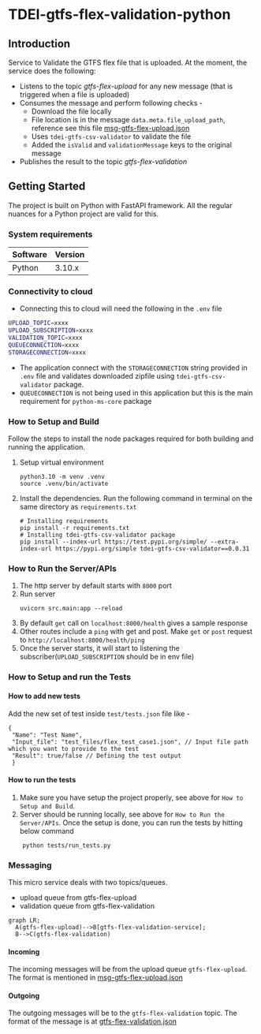 # TDEI-gtfs-flex-validation-python
## Introduction 
Service to Validate the GTFS flex file that is uploaded. At the moment, the service does the following:
- Listens to the topic _gtfs-flex-upload_ for any new message (that is triggered when a file is uploaded)
- Consumes the message and perform following checks - 
  - Download the file locally 
  - File location is in the message `data.meta.file_upload_path`, reference see this file [msg-gtfs-flex-upload.json](./src/assets/msg-gtfs-flex-upload.json)
  - Uses `tdei-gtfs-csv-validator` to validate the file
  - Added the `isValid` and `validationMessage` keys to the original message
- Publishes the result to the topic _gtfs-flex-validation_

## Getting Started
The project is built on Python with FastAPI framework. All the regular nuances for a Python project are valid for this.

### System requirements
| Software   | Version |
|------------|---------|
| Python     | 3.10.x  |


### Connectivity to cloud
- Connecting this to cloud will need the following in the `.env` file

```bash
UPLOAD_TOPIC=xxxx
UPLOAD_SUBSCRIPTION=xxxx
VALIDATION_TOPIC=xxxx
QUEUECONNECTION=xxxx
STORAGECONNECTION=xxxx
```
 - The application connect with the `STORAGECONNECTION` string provided in `.env` file and validates downloaded zipfile using `tdei-gtfs-csv-validator` package.
 - `QUEUECONNECTION` is not being used in this application but this is the main requirement for `python-ms-core` package 

### How to Setup and Build
Follow the steps to install the node packages required for both building and running the application.

1. Setup virtual environment
    ```
    python3.10 -m venv .venv
    source .venv/bin/activate
    ```

2. Install the dependencies. Run the following command in terminal on the same directory as `requirements.txt`
    ```
    # Installing requirements
    pip install -r requirements.txt
    # Installing tdei-gtfs-csv-validator package
    pip install --index-url https://test.pypi.org/simple/ --extra-index-url https://pypi.org/simple tdei-gtfs-csv-validator==0.0.31 
    ```
### How to Run the Server/APIs   

1. The http server by default starts with `8000` port
2. Run server
    ```
    uvicorn src.main:app --reload
    ```
3. By default `get` call on `localhost:8000/health` gives a sample response
4. Other routes include a `ping` with get and post. Make `get` or `post` request to `http://localhost:8000/health/ping`
5. Once the server starts, it will start to listening the subscriber(`UPLOAD_SUBSCRIPTION` should be in env file)

### How to Setup and run the Tests

#### How to add new tests
Add the new set of test inside `test/tests.json` file like -
```
{
 "Name": "Test Name",
 "Input_file": "test_files/flex_test_case1.json", // Input file path which you want to provide to the test
 "Result": true/false // Defining the test output 
 }
```
#### How to run the tests
1. Make sure you have setup the project properly, see above for `How to Setup and Build`.
2. Server should be running locally, see above for `How to Run the Server/APIs`. Once the setup is done, you can run the tests by hitting below command
```
    python tests/run_tests.py

```

### Messaging

This micro service deals with two topics/queues. 
- upload queue from gtfs-flex-upload
- validation queue from gtfs-flex-validation


```mermaid
graph LR;
  A(gtfs-flex-upload)-->B[gtfs-flex-validation-service];
  B-->C(gtfs-flex-validation)
```
#### Incoming
The incoming messages will be from the upload queue `gtfs-flex-upload`.
The format is mentioned in [msg-gtfs-flex-upload.json](./src/assets/msg-gtfs-flex-upload.json)

#### Outgoing
The outgoing messages will be to the `gtfs-flex-validation` topic.
The format of the message is at [gtfs-flex-validation.json](./src/assets/msg-gtfs-flex-validation.json)

